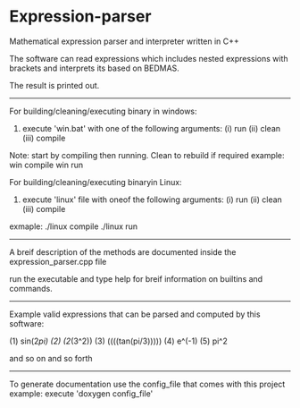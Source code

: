 # Expression-parser
Mathematical expression parser and interpreter written in C++

The software can read expressions which includes nested expressions with brackets and interprets its based 
on BEDMAS.

The result is printed out.
*****************************************************************************
For building/cleaning/executing binary in windows:

1) execute 'win.bat' with one of the following arguments:
			(i)   run
			(ii)  clean
			(iii) compile

Note: start by compiling then running. Clean to rebuild if required
example: win compile
	 win run

For building/cleaning/executing binaryin Linux:
1) execute 'linux' file with oneof the following arguments:
			(i)   run
			(ii)  clean
			(iii) compile
	 
exmaple: ./linux compile
	 ./linux run

*****************************************************************************

A breif description of the methods are documented inside the 
expression_parser.cpp file

run the executable and type help for breif information on builtins 
and commands.

*****************************************************************************

Example valid expressions that can be parsed and computed by this software:

(1) sin(2*pi)
(2) (2*(3^2))
(3) ((((tan(pi/3)))))
(4) e^(-1)
(5) pi^2

and so on and so forth
*****************************************************************************
To generate documentation use the config_file that comes with this project
example: execute 'doxygen config_file'
